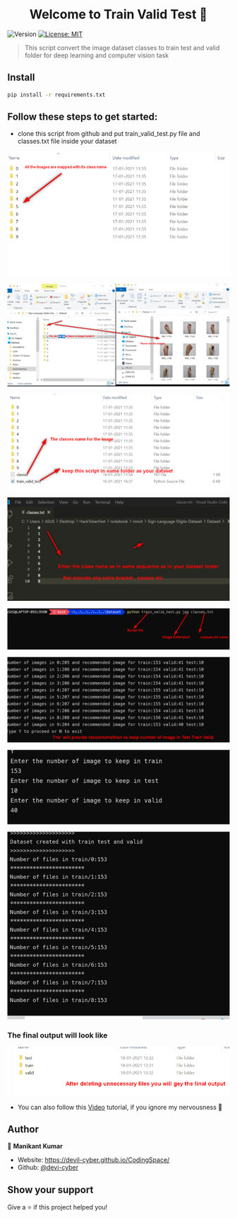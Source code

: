 <h1 align="center">Welcome to Train Valid Test 👋</h1>
<p>
  <img alt="Version" src="https://img.shields.io/badge/version-1.0.0-blue.svg?cacheSeconds=2592000" />
  <a href="#" target="_blank">
    <img alt="License: MIT" src="https://img.shields.io/badge/License-MIT-yellow.svg" />
  </a>
</p>

> This script convert the image dataset classes to train test and valid folder for deep learning and computer vision task

## Install

```sh
pip install -r requirements.txt
```
## Follow these steps to get started:
- clone this script from github and put train_valid_test.py file and classes.txt file inside your dataset

![one](images/one.png)

![two](images/two.png)

![three](images/three.png)

![four](images/four.png)

![five](images/five.png)

![six](images/seven.png)

![eight](images/eight.png)

![nine](images/nine.png)

### The final output will look like
![ten](images/ten.png)

- You can also follow this [Video](https://screenrec.com/share/nQy6DFJHrz) tutorial, if you ignore my nervousness 🤣

## Author

👤 **Manikant Kumar**

* Website: https://devil-cyber.github.io/CodingSpace/
* Github: [@devi-cyber](https://github.com/devi-cyber)

## Show your support

Give a ⭐️ if this project helped you!

 